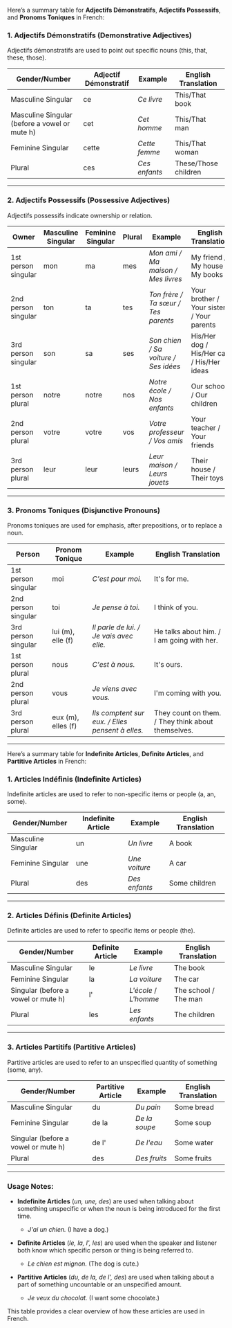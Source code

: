 Here’s a summary table for **Adjectifs Démonstratifs**, **Adjectifs Possessifs**, and **Pronoms Toniques** in French:

### **1. Adjectifs Démonstratifs (Demonstrative Adjectives)**

Adjectifs démonstratifs are used to point out specific nouns (this, that, these, those).

| **Gender/Number** | **Adjectif Démonstratif** | **Example**                | **English Translation**     |
|-------------------|---------------------------|----------------------------|-----------------------------|
| Masculine Singular | ce                        | *Ce livre*                 | This/That book              |
| Masculine Singular (before a vowel or mute h) | cet                       | *Cet homme*                 | This/That man               |
| Feminine Singular  | cette                     | *Cette femme*              | This/That woman             |
| Plural             | ces                       | *Ces enfants*              | These/Those children        |

---

### **2. Adjectifs Possessifs (Possessive Adjectives)**

Adjectifs possessifs indicate ownership or relation.

| **Owner**              | **Masculine Singular** | **Feminine Singular** | **Plural**  | **Example**                  | **English Translation**     |
|------------------------|------------------------|-----------------------|-------------|------------------------------|-----------------------------|
| 1st person singular     | mon                    | ma                    | mes         | *Mon ami / Ma maison / Mes livres* | My friend / My house / My books |
| 2nd person singular     | ton                    | ta                    | tes         | *Ton frère / Ta sœur / Tes parents* | Your brother / Your sister / Your parents |
| 3rd person singular     | son                    | sa                    | ses         | *Son chien / Sa voiture / Ses idées* | His/Her dog / His/Her car / His/Her ideas |
| 1st person plural       | notre                  | notre                 | nos         | *Notre école / Nos enfants*    | Our school / Our children    |
| 2nd person plural       | votre                  | votre                 | vos         | *Votre professeur / Vos amis* | Your teacher / Your friends  |
| 3rd person plural       | leur                   | leur                  | leurs       | *Leur maison / Leurs jouets*  | Their house / Their toys     |

---

### **3. Pronoms Toniques (Disjunctive Pronouns)**

Pronoms toniques are used for emphasis, after prepositions, or to replace a noun.

| **Person**             | **Pronom Tonique** | **Example**               | **English Translation**   |
|------------------------|--------------------|---------------------------|---------------------------|
| 1st person singular     | moi                | *C'est pour moi.*         | It's for me.              |
| 2nd person singular     | toi                | *Je pense à toi.*         | I think of you.           |
| 3rd person singular     | lui (m), elle (f)  | *Il parle de lui. / Je vais avec elle.* | He talks about him. / I am going with her. |
| 1st person plural       | nous               | *C'est à nous.*           | It's ours.                |
| 2nd person plural       | vous               | *Je viens avec vous.*     | I'm coming with you.      |
| 3rd person plural       | eux (m), elles (f) | *Ils comptent sur eux. / Elles pensent à elles.* | They count on them. / They think about themselves. |

---

Here’s a summary table for **Indefinite Articles**, **Definite Articles**, and **Partitive Articles** in French:

### **1. Articles Indéfinis (Indefinite Articles)**

Indefinite articles are used to refer to non-specific items or people (a, an, some).

| **Gender/Number** | **Indefinite Article** | **Example**            | **English Translation** |
|-------------------|------------------------|------------------------|-------------------------|
| Masculine Singular | un                     | *Un livre*             | A book                  |
| Feminine Singular  | une                    | *Une voiture*          | A car                   |
| Plural             | des                    | *Des enfants*          | Some children           |

---

### **2. Articles Définis (Definite Articles)**

Definite articles are used to refer to specific items or people (the).

| **Gender/Number**      | **Definite Article** | **Example**             | **English Translation** |
|------------------------|----------------------|-------------------------|-------------------------|
| Masculine Singular     | le                   | *Le livre*              | The book                |
| Feminine Singular      | la                   | *La voiture*            | The car                 |
| Singular (before a vowel or mute h) | l' | *L'école* / *L'homme* | The school / The man   |
| Plural                 | les                  | *Les enfants*           | The children            |

---

### **3. Articles Partitifs (Partitive Articles)**

Partitive articles are used to refer to an unspecified quantity of something (some, any).

| **Gender/Number** | **Partitive Article** | **Example**             | **English Translation** |
|-------------------|-----------------------|-------------------------|-------------------------|
| Masculine Singular | du                    | *Du pain*               | Some bread              |
| Feminine Singular  | de la                 | *De la soupe*           | Some soup               |
| Singular (before a vowel or mute h) | de l' | *De l'eau* | Some water              |
| Plural             | des                   | *Des fruits*            | Some fruits             |

---

### **Usage Notes:**

- **Indefinite Articles** (*un, une, des*) are used when talking about something unspecific or when the noun is being introduced for the first time.
  - *J'ai un chien.* (I have a dog.)
  
- **Definite Articles** (*le, la, l', les*) are used when the speaker and listener both know which specific person or thing is being referred to.
  - *Le chien est mignon.* (The dog is cute.)
  
- **Partitive Articles** (*du, de la, de l', des*) are used when talking about a part of something uncountable or an unspecified amount.
  - *Je veux du chocolat.* (I want some chocolate.)

This table provides a clear overview of how these articles are used in French.
